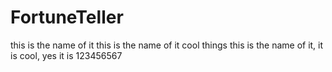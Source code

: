 # FortuneTeller
this is the name of it
this is the name of it
cool things
this is the name of it, it is cool, yes it is
123456567
